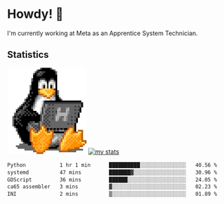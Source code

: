 # Howdy! :penguin:
I'm currently working at Meta as an Apprentice System Technician.

## Statistics

![Tux Pengiun!](tux-linux-penguin.gif)
[![my stats](https://github-readme-stats.vercel.app/api?username=benlodz&showing_icons=true&theme=tokyonight)](https://github.com/anuraghazra/github-readme-stats)

<!-- [![Top Langs](https://github-readme-stats.vercel.app/api/top-langs/?username=benlodz&layout=compact)](https://github.com/anuraghazra/github-readme-stats) ---> 

<!--START_SECTION:waka-->

```txt
Python           1 hr 1 min      ██████████░░░░░░░░░░░░░░░   40.56 %
systemd          47 mins         ███████▓░░░░░░░░░░░░░░░░░   30.96 %
GDScript         36 mins         ██████░░░░░░░░░░░░░░░░░░░   24.05 %
ca65 assembler   3 mins          ▓░░░░░░░░░░░░░░░░░░░░░░░░   02.23 %
INI              2 mins          ▒░░░░░░░░░░░░░░░░░░░░░░░░   01.89 %
```

<!--END_SECTION:waka-->
<!--
**benlodz/benlodz** is a ✨ _special_ ✨ repository because its `README.md` (this file) appears on your GitHub profile.

Here are some ideas to get you started:

- 🔭 I’m currently working on ...
- 🌱 I’m currently learning ...
- 👯 I’m looking to collaborate on ...
- 🤔 I’m looking for help with ...
- 💬 Ask me about ...
- 📫 How to reach me: ...
- 😄 Pronouns: ...
- ⚡ Fun fact: ...
-->
